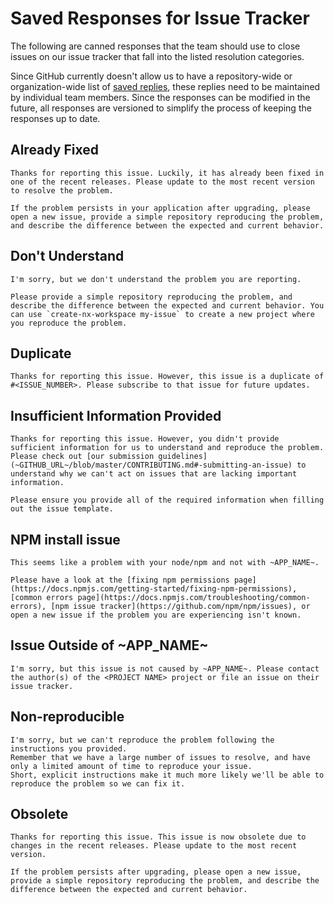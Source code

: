 # Saved Responses for Issue Tracker

The following are canned responses that the team should use to close issues on our issue tracker that fall into the listed resolution categories.

Since GitHub currently doesn't allow us to have a repository-wide or organization-wide list of [saved replies](https://help.github.com/articles/working-with-saved-replies/), these replies need to be maintained by individual team members. Since the responses can be modified in the future, all responses are versioned to simplify the process of keeping the responses up to date.

## Already Fixed

```
Thanks for reporting this issue. Luckily, it has already been fixed in one of the recent releases. Please update to the most recent version to resolve the problem.

If the problem persists in your application after upgrading, please open a new issue, provide a simple repository reproducing the problem, and describe the difference between the expected and current behavior.
```

## Don't Understand

```
I'm sorry, but we don't understand the problem you are reporting.

Please provide a simple repository reproducing the problem, and describe the difference between the expected and current behavior. You can use `create-nx-workspace my-issue` to create a new project where you reproduce the problem.
```

## Duplicate

```
Thanks for reporting this issue. However, this issue is a duplicate of #<ISSUE_NUMBER>. Please subscribe to that issue for future updates.
```

## Insufficient Information Provided

```
Thanks for reporting this issue. However, you didn't provide sufficient information for us to understand and reproduce the problem. Please check out [our submission guidelines](~GITHUB_URL~/blob/master/CONTRIBUTING.md#-submitting-an-issue) to understand why we can't act on issues that are lacking important information.

Please ensure you provide all of the required information when filling out the issue template.
```

## NPM install issue

```
This seems like a problem with your node/npm and not with ~APP_NAME~.

Please have a look at the [fixing npm permissions page](https://docs.npmjs.com/getting-started/fixing-npm-permissions), [common errors page](https://docs.npmjs.com/troubleshooting/common-errors), [npm issue tracker](https://github.com/npm/npm/issues), or open a new issue if the problem you are experiencing isn't known.
```

## Issue Outside of ~APP_NAME~

```
I'm sorry, but this issue is not caused by ~APP_NAME~. Please contact the author(s) of the <PROJECT NAME> project or file an issue on their issue tracker.
```

## Non-reproducible

```
I'm sorry, but we can't reproduce the problem following the instructions you provided.
Remember that we have a large number of issues to resolve, and have only a limited amount of time to reproduce your issue.
Short, explicit instructions make it much more likely we'll be able to reproduce the problem so we can fix it.
```

## Obsolete

```
Thanks for reporting this issue. This issue is now obsolete due to changes in the recent releases. Please update to the most recent version.

If the problem persists after upgrading, please open a new issue, provide a simple repository reproducing the problem, and describe the difference between the expected and current behavior.
```
